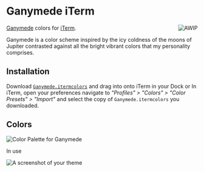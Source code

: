 # Ganymede iTerm

<a href="https://github.com/charlespeters/VVWIP">
  <img src="https://unpkg.com/vvwip/AWIP.svg" alt="AWIP" align='right' />
</a>

[Ganymede](https://github.com/charlespeters/ganymede) colors for [iTerm](http://iterm2.com/).

Ganymede is a color scheme inspired by the icy coldness of the moons of Jupiter contrasted against all the bright vibrant colors that my personality comprises.

## Installation

Download [`Ganymede.itermcolors`](https://raw.githubusercontent.com/charlespeters/ganymede-iterm/master/Ganymede.itermcolors) and drag into onto iTerm in your Dock or In iTerm, open your preferences
navigate to _"Profiles" > "Colors" > "Color Presets" > "Import"_ and select the copy of `Ganymede.itermcolors` you downloaded.


## Colors

![Color Palette for Ganymede](assets/ganymede-palette.png)

In use

![A screenshot of your theme](assets/screenshot-iterm.png)
